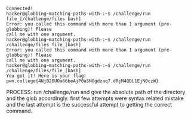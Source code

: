 ```
Connected!
hacker@globbing~matching-paths-with-:~$ /challenge/run file_[/challenge/files bash]
Error: you called this command with more than 1 argument (pre-globbing)! Please
call me with one argument.
hacker@globbing~matching-paths-with-:~$ /challenge/run /challenge/files file_[bash]
Error: you called this command with more than 1 argument (pre-globbing)! Please
call me with one argument.
hacker@globbing~matching-paths-with-:~$ /challenge/run /challenge/files/file_[bash]
You got it! Here is your flag!
pwn.college{4NjB20UOa66beAjP0aSNGgdzaq7.dRjM4QDL1EjN0czW}
```

PROCESS:
run /challenge/run and give the absolute path of the directory and the glob accordingly.
first few attempts were syntax related mistake and the last attempt is the successful attempt to getting the correct command.
